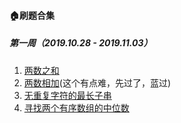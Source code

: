 #### 🏠刷题合集
##### 第一周（2019.10.28 - 2019.11.03）
1. [两数之和](https://github.com/Vstar18/FE-knowledge-algorithm/issues/1)
2. [两数相加](https://github.com/Vstar18/FE-knowledge-algorithm/issues/2)(这个有点难，先过了，蓝过)
3. [无重复字符的最长子串](https://github.com/Vstar18/FE-knowledge-algorithm/issues/3)
4. [寻找两个有序数组的中位数](https://github.com/Vstar18/FE-knowledge-algorithm/issues/4)
